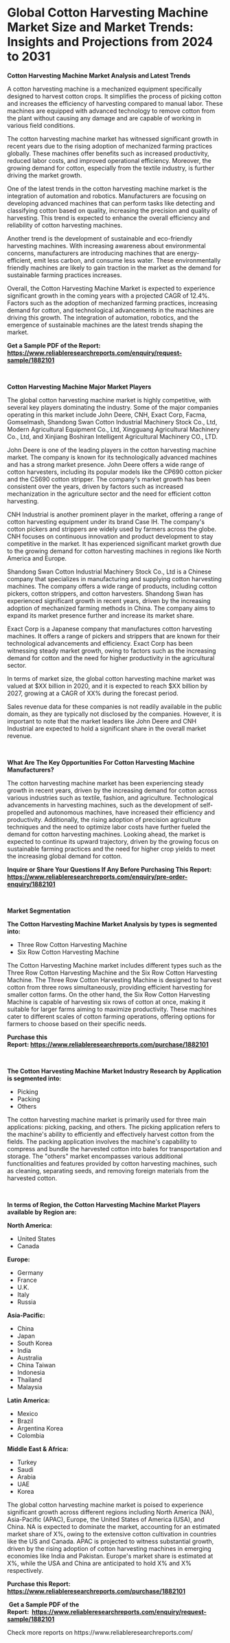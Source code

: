 <p><h1>Global Cotton Harvesting Machine Market Size and Market Trends: Insights and Projections from 2024 to 2031</h1></p><p><strong>Cotton Harvesting Machine Market Analysis and Latest Trends</strong></p>
<p><p>A cotton harvesting machine is a mechanized equipment specifically designed to harvest cotton crops. It simplifies the process of picking cotton and increases the efficiency of harvesting compared to manual labor. These machines are equipped with advanced technology to remove cotton from the plant without causing any damage and are capable of working in various field conditions.</p><p>The cotton harvesting machine market has witnessed significant growth in recent years due to the rising adoption of mechanized farming practices globally. These machines offer benefits such as increased productivity, reduced labor costs, and improved operational efficiency. Moreover, the growing demand for cotton, especially from the textile industry, is further driving the market growth.</p><p>One of the latest trends in the cotton harvesting machine market is the integration of automation and robotics. Manufacturers are focusing on developing advanced machines that can perform tasks like detecting and classifying cotton based on quality, increasing the precision and quality of harvesting. This trend is expected to enhance the overall efficiency and reliability of cotton harvesting machines.</p><p>Another trend is the development of sustainable and eco-friendly harvesting machines. With increasing awareness about environmental concerns, manufacturers are introducing machines that are energy-efficient, emit less carbon, and consume less water. These environmentally friendly machines are likely to gain traction in the market as the demand for sustainable farming practices increases.</p><p>Overall, the Cotton Harvesting Machine Market is expected to experience significant growth in the coming years with a projected CAGR of 12.4%. Factors such as the adoption of mechanized farming practices, increasing demand for cotton, and technological advancements in the machines are driving this growth. The integration of automation, robotics, and the emergence of sustainable machines are the latest trends shaping the market.</p></p>
<p><strong>Get a Sample PDF of the Report:&nbsp; <a href="https://www.reliableresearchreports.com/enquiry/request-sample/1882101">https://www.reliableresearchreports.com/enquiry/request-sample/1882101</a></strong></p>
<p>&nbsp;</p>
<p><strong>Cotton Harvesting Machine Major Market Players</strong></p>
<p><p>The global cotton harvesting machine market is highly competitive, with several key players dominating the industry. Some of the major companies operating in this market include John Deere, CNH, Exact Corp, Facma, Gomselmash, Shandong Swan Cotton Industrial Machinery Stock Co., Ltd, Modern Agricultural Equipment Co., Ltd, Xingguang Agricultural Machinery Co., Ltd, and Xinjiang Boshiran Intelligent Agricultural Machinery CO., LTD. </p><p>John Deere is one of the leading players in the cotton harvesting machine market. The company is known for its technologically advanced machines and has a strong market presence. John Deere offers a wide range of cotton harvesters, including its popular models like the CP690 cotton picker and the CS690 cotton stripper. The company's market growth has been consistent over the years, driven by factors such as increased mechanization in the agriculture sector and the need for efficient cotton harvesting.</p><p>CNH Industrial is another prominent player in the market, offering a range of cotton harvesting equipment under its brand Case IH. The company's cotton pickers and strippers are widely used by farmers across the globe. CNH focuses on continuous innovation and product development to stay competitive in the market. It has experienced significant market growth due to the growing demand for cotton harvesting machines in regions like North America and Europe.</p><p>Shandong Swan Cotton Industrial Machinery Stock Co., Ltd is a Chinese company that specializes in manufacturing and supplying cotton harvesting machines. The company offers a wide range of products, including cotton pickers, cotton strippers, and cotton harvesters. Shandong Swan has experienced significant growth in recent years, driven by the increasing adoption of mechanized farming methods in China. The company aims to expand its market presence further and increase its market share.</p><p>Exact Corp is a Japanese company that manufactures cotton harvesting machines. It offers a range of pickers and strippers that are known for their technological advancements and efficiency. Exact Corp has been witnessing steady market growth, owing to factors such as the increasing demand for cotton and the need for higher productivity in the agricultural sector.</p><p>In terms of market size, the global cotton harvesting machine market was valued at $XX billion in 2020, and it is expected to reach $XX billion by 2027, growing at a CAGR of XX% during the forecast period.</p><p>Sales revenue data for these companies is not readily available in the public domain, as they are typically not disclosed by the companies. However, it is important to note that the market leaders like John Deere and CNH Industrial are expected to hold a significant share in the overall market revenue.</p></p>
<p>&nbsp;</p>
<p><strong>What Are The Key Opportunities For Cotton Harvesting Machine Manufacturers?</strong></p>
<p><p>The cotton harvesting machine market has been experiencing steady growth in recent years, driven by the increasing demand for cotton across various industries such as textile, fashion, and agriculture. Technological advancements in harvesting machines, such as the development of self-propelled and autonomous machines, have increased their efficiency and productivity. Additionally, the rising adoption of precision agriculture techniques and the need to optimize labor costs have further fueled the demand for cotton harvesting machines. Looking ahead, the market is expected to continue its upward trajectory, driven by the growing focus on sustainable farming practices and the need for higher crop yields to meet the increasing global demand for cotton.</p></p>
<p><strong>Inquire or Share Your Questions If Any Before Purchasing This Report: <a href="https://www.reliableresearchreports.com/enquiry/pre-order-enquiry/1882101">https://www.reliableresearchreports.com/enquiry/pre-order-enquiry/1882101</a></strong></p>
<p>&nbsp;</p>
<p><strong>Market Segmentation</strong></p>
<p><strong>The Cotton Harvesting Machine Market Analysis by types is segmented into:</strong></p>
<p><ul><li>Three Row Cotton Harvesting Machine</li><li>Six Row Cotton Harvesting Machine</li></ul></p>
<p><p>The Cotton Harvesting Machine market includes different types such as the Three Row Cotton Harvesting Machine and the Six Row Cotton Harvesting Machine. The Three Row Cotton Harvesting Machine is designed to harvest cotton from three rows simultaneously, providing efficient harvesting for smaller cotton farms. On the other hand, the Six Row Cotton Harvesting Machine is capable of harvesting six rows of cotton at once, making it suitable for larger farms aiming to maximize productivity. These machines cater to different scales of cotton farming operations, offering options for farmers to choose based on their specific needs.</p></p>
<p><strong>Purchase this Report:&nbsp;<a href="https://www.reliableresearchreports.com/purchase/1882101">https://www.reliableresearchreports.com/purchase/1882101</a></strong></p>
<p>&nbsp;</p>
<p><strong>The Cotton Harvesting Machine Market Industry Research by Application is segmented into:</strong></p>
<p><ul><li>Picking</li><li>Packing</li><li>Others</li></ul></p>
<p><p>The cotton harvesting machine market is primarily used for three main applications: picking, packing, and others. The picking application refers to the machine's ability to efficiently and effectively harvest cotton from the fields. The packing application involves the machine's capability to compress and bundle the harvested cotton into bales for transportation and storage. The "others" market encompasses various additional functionalities and features provided by cotton harvesting machines, such as cleaning, separating seeds, and removing foreign materials from the harvested cotton.</p></p>
<p>&nbsp;</p>
<p><strong>In terms of Region, the Cotton Harvesting Machine Market Players available by Region are:</strong></p>
<p>
    <p> <strong> North America: </strong>
        <ul>
            <li>United States</li>
            <li>Canada</li>
        </ul>
        </p> 
    <p> <strong> Europe: </strong>
        <ul>
            <li>Germany</li>
            <li>France</li>
            <li>U.K.</li>
            <li>Italy</li>
            <li>Russia</li>
        </ul>
        </p> 
    <p> <strong> Asia-Pacific: </strong>
        <ul>
            <li>China</li>
            <li>Japan</li>
            <li>South Korea</li>
            <li>India</li>
            <li>Australia</li>
            <li>China Taiwan</li>
            <li>Indonesia</li>
            <li>Thailand</li>
            <li>Malaysia</li>
        </ul>
        </p> 
    <p> <strong> Latin America: </strong>
        <ul>
            <li>Mexico</li>
            <li>Brazil</li>
            <li>Argentina Korea</li>
            <li>Colombia</li>
        </ul>
        </p> 
    <p> <strong> Middle East & Africa: </strong>
        <ul>
            <li>Turkey</li>
            <li>Saudi</li>
            <li>Arabia</li>
            <li>UAE</li>
            <li>Korea</li>
        </ul>
    </p>
    </p>
<p><p>The global cotton harvesting machine market is poised to experience significant growth across different regions including North America (NA), Asia-Pacific (APAC), Europe, the United States of America (USA), and China. NA is expected to dominate the market, accounting for an estimated market share of X%, owing to the extensive cotton cultivation in countries like the US and Canada. APAC is projected to witness substantial growth, driven by the rising adoption of cotton harvesting machines in emerging economies like India and Pakistan. Europe's market share is estimated at X%, while the USA and China are anticipated to hold X% and X% respectively.</p></p>
<p><strong>Purchase this Report: <a href="https://www.reliableresearchreports.com/purchase/1882101">https://www.reliableresearchreports.com/purchase/1882101</a></strong></p>
<p>&nbsp;<strong>Get a Sample PDF of the Report:&nbsp;&nbsp;<a href="https://www.reliableresearchreports.com/enquiry/request-sample/1882101">https://www.reliableresearchreports.com/enquiry/request-sample/1882101</a></strong></p>
<p><strong></strong></p>
<p>Check more reports on https://www.reliableresearchreports.com/</p>